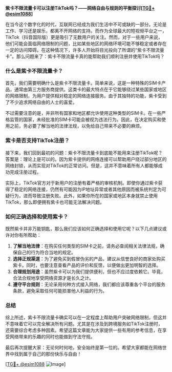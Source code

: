 **紫卡不限流量卡可以注册TikTok吗？——网络自由与规则的平衡探讨[[TG💪+ @esim1088](https://t.me/s/esim1088)]**

在当今这个数字化的时代，互联网已经成为我们生活中不可或缺的一部分。无论是工作、学习还是娱乐，都离不开网络的支持。而作为全球最大的短视频平台之一，TikTok（抖音国际版）更是吸引了无数用户的关注。然而，对于一些用户来说，他们可能会面临网络限制的问题，比如某些地区的网络环境可能不够稳定或者存在一定的访问障碍。在这种情况下，许多人开始将目光投向了所谓的“紫卡不限流量卡”。那么问题来了：紫卡不限流量卡真的能帮助我们顺利注册并使用TikTok吗？

### 什么是紫卡不限流量卡？

首先，我们需要明确什么是紫卡不限流量卡。简单来说，这是一种特殊的SIM卡产品，通常由第三方服务商提供。这类卡的最大特点在于它能够绕过某些国家或地区的网络限制，为用户提供相对稳定的网络连接服务。由于其独特的功能，紫卡受到了不少追求网络自由的人士的喜爱。

不过需要注意的是，并非所有国家和地区都允许使用这种类型的SIM卡。在一些严格监管的国家，未经批准的SIM卡可能会被视为违法行为。因此，在决定购买和使用之前，务必要了解当地的法律法规，以免给自己带来不必要的麻烦。

### 紫卡是否支持TikTok注册？

接下来，我们回到最初的问题：紫卡不限流量卡到底能不能用来注册TikTok呢？答案是：理论上是可以的。因为紫卡提供的网络连接可以帮助用户绕过部分地区的网络封锁，从而实现对TikTok的正常访问。但是，这并不意味着所有人都能够成功完成注册过程。

实际上，TikTok官方对于新用户的注册有着严格的审核机制。即使你通过紫卡获得了稳定的网络连接，仍然有可能因为IP地址异常或者其他原因而被系统判定为可疑行为，进而导致注册失败。此外，如果你所在的国家或地区本身就禁止使用TikTok，那么即便拥有紫卡也可能无法解决问题。

### 如何正确选择和使用紫卡？

既然紫卡并非万能钥匙，那么我们应该如何正确选择和使用它呢？以下几点建议或许对你有所帮助：

1. **了解当地法律**：在购买任何类型的SIM卡之前，请务必查阅相关法律法规，确保自己的行为符合当地的规定。
2. **选择正规渠道**：为了避免买到假冒伪劣的产品，建议从信誉良好的商家处购买紫卡。同时，也要注意查看产品的评价和反馈，以便做出更加明智的选择。
3. **合理规划用途**：虽然紫卡可以为我们提供便利，但也不应过度依赖它。毕竟，合法合规地享受网络资源才是长久之计。
4. **遵守平台规则**：无论采用何种方式接入网络，我们都应该尊重各个平台的服务条款，避免采取任何可能损害他人利益的行为。

### 总结

综上所述，紫卡不限流量卡确实可以在一定程度上帮助用户突破网络限制，但这并不意味着它可以完全解决所有问题。尤其是在涉及到跨境服务如TikTok注册时，还需要综合考虑多种因素。希望这篇文章能为大家提供一些有用的参考信息，在享受网络带来的乐趣的同时也能做到守法守规。

最后再次提醒大家：无论何时何地，安全始终是第一位的。希望大家都能在网络世界中找到属于自己的那份快乐与自由！

[[TG💪+ @esim1088](https://t.me/s/esim1088) ![Image](https://i.postimg.cc/4NQfJmqS/Snipaste-2025-05-13-00-14-12.png)]